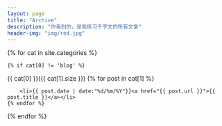 ```yaml
---
layout: page 
title: "Archive"
description: "你看到的，是我练习千字文的所有文章"
header-img: "img/red.jpg"
---
```


{% for cat in site.categories %} 

	{% if cat[0] != 'blog' %} 
   <a name="{{ cat[0] }}"></a>
{{ cat[0] }}({{ cat[1].size }})
     {% for post in cat[1] %} 

    
        <li>{{ post.date | date:"%d/%m/%Y"}}<a href="{{ post.url }}">{{ post.title }}</a></li>
    {% endfor %}
</ul>
{% endfor %}
